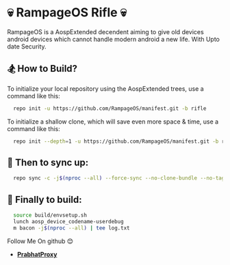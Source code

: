 
💀 RampageOS Rifle 💀
===========
RampageOS is a AospExtended decendent aiming to 
give old devices android devices which cannot 
handle modern android a new life. With Upto date
Security. 

🏂 How to Build?
-------------

To initialize your local repository using the AospExtended trees, use a 
command like this:

```bash
  repo init -u https://github.com/RampageOS/manifest.git -b rifle
```
To initialize a shallow clone, which will save even more space & time, use a command like this:

```bash
  repo init --depth=1 -u https://github.com/RampageOS/manifest.git -b rifle
```
  
💾 Then to sync up:
----------------

```bash
  repo sync -c -j$(nproc --all) --force-sync --no-clone-bundle --no-tags
```
🔨 Finally to build:
-----------------

```bash
  source build/envsetup.sh
  lunch aosp_device_codename-userdebug
  m bacon -j$(nproc --all) | tee log.txt
```

Follow Me On github 😊

* [**PrabhatProxy**](https://github.com/PrabhatProxy)
